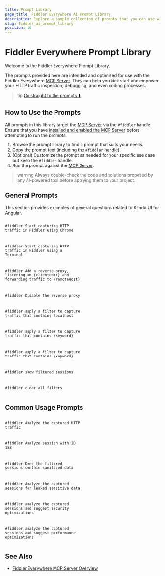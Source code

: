 ```yaml
---
title: Prompt Library
page_title: Fiddler Everywhere AI Prompt Library
description: Explore a sample collection of prompts that you can use with the Fiddler Everywhere MCP server
slug: fiddler_ai_prompt_library
position: 10
---
```


# Fiddler Everywhere Prompt Library

Welcome to the Fiddler Everywhere Prompt Library.

The prompts provided here are intended and optimized for use with the Fiddler Everywhere [MCP Server](slug://fiddler-mcp-server). They can help you kick start and empower your HTTP traffic inspection, debugging, and even coding processes.

>tip [Go straight to the prompts ⬇️](#general-prompts)

## How to Use the Prompts

All prompts in this library target the [MCP Server](slug://fiddler-mcp-server) via the `#fiddler` handle. Ensure that you have [installed and enabled the MCP Server](slug://fiddler-mcp-server#installation) before attempting to run the prompts.

1. Browse the prompt library to find a prompt that suits your needs.
2. Copy the prompt text (including the `#fiddler` handle).
3. (Optional) Customize the prompt as needed for your specific use case but keep the `#fiddler` handle.
4. Run the prompt against the [MCP Server](slug://fiddler-mcp-server).

>warning Always double-check the code and solutions proposed by any AI-powered tool before applying them to your project.

## General Prompts

This section provides examples of general questions related to Kendo UI for Angular.

<div style="display: grid; gap: 10px; grid-template-columns: 1fr 1fr;">

```prompt Use Browser Capturing Mode
#fiddler Start capturing HTTP traffic in Fiddler using Chrome
```
```ts
```

```prompt Use Terminal Capturing Mode
#fiddler Start capturing HTTP traffic in Fiddler using a Terminal
```
```ts
```

```prompt Set Reverse Proxy
#fiddler Аdd a reverse proxy, listening on {clientPort} and forwarding traffic to {remoteHost}
```
```ts
```

```prompt Unset Reverse Proxy
#fiddler Disable the reverse proxy
```
```ts
```

```prompt Add a localhost filter
#fiddler apply a filter to capture traffic that contains localhost
```
```ts
```

```prompt Add a specific filter
#fiddler apply a filter to capture traffic that contains {keyword}
```
```ts
```

```prompt Add a specific filter
#fiddler apply a filter to capture traffic that contains {keyword}
```
```ts
```

```prompt Show filtered sessions
#fiddler show filtered sessions
```
```ts
```

```prompt Clear All Filters
#fiddler clear all filters
```
```ts
```

</div>

## Common Usage Prompts


<div style="display: grid; gap: 10px; grid-template-columns: 1fr 1fr;">

```prompt Analyze the Captured Traffic
#fiddler Analyze the captured HTTP traffic
```
```ts
```

```prompt Analyze Specific Session
#fiddler Analyze session with ID 188
```
```ts
```

```prompt Check for Sanitization
#fiddler Does the filtered sessions contain sanitized data
```
```ts
```

```prompt Snapshot Security Analysis
#fiddler Analyze the captured sessions for leaked sensitive data
```
```ts
```

```prompt Snapshot Security Analysis (2)
#fiddler analyze the captured sessions and suggest security optimizations
```
```ts
```

```prompt Snapshot Performance Analysis
#fiddler analyze the captured sessions and suggest performance optimizations
```
```ts
```

</div>

## See Also

* [Fiddler Everywhere MCP Server Overview](slug://fiddler-mcp-server)